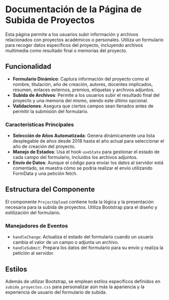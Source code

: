 # Documentación de la Página de Subida de Proyectos

Esta página permite a los usuarios subir información y archivos relacionados con proyectos académicos o personales. Utiliza un formulario para recoger datos específicos del proyecto, incluyendo archivos multimedia como resultado final o memorias del proyecto.

## Funcionalidad

- **Formulario Dinámico**: Captura información del proyecto como el nombre, titulación, año de creación, autores, docentes implicados, resumen, enlaces externos, premios, etiquetas y archivos adjuntos.
- **Subida de Archivos**: Permite a los usuarios subir el resultado final del proyecto y una memoria del mismo, siendo este último opcional.
- **Validaciones**: Asegura que ciertos campos sean llenados antes de permitir la submisión del formulario.

### Características Principales

- **Selección de Años Automatizada**: Genera dinámicamente una lista desplegable de años desde 2018 hasta el año actual para seleccionar el año de creación del proyecto.
- **Manejo de Estados**: Usa el hook `useState` para gestionar el estado de cada campo del formulario, incluidos los archivos adjuntos.
- **Envío de Datos**: Aunque el código para enviar los datos al servidor está comentado, se muestra cómo se podría realizar el envío utilizando FormData y una petición fetch.

## Estructura del Componente

El componente `ProjectUpload` contiene toda la lógica y la presentación necesaria para la subida de proyectos. Utiliza Bootstrap para el diseño y estilización del formulario.

### Manejadores de Eventos

- `handleChange`: Actualiza el estado del formulario cuando un usuario cambia el valor de un campo o adjunta un archivo.
- `handleSubmit`: Prepara los datos del formulario para su envío y realiza la petición al servidor.

## Estilos

Además de utilizar Bootstrap, se emplean estilos específicos definidos en `subida_proyectos.css` para personalizar aún más la apariencia y la experiencia de usuario del formulario de subida.